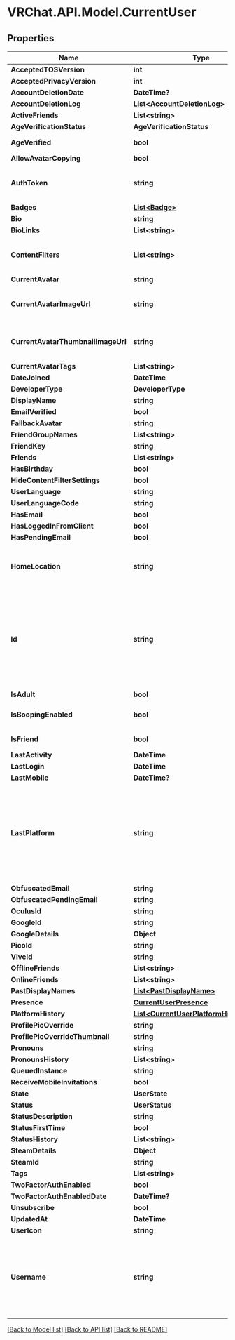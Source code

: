 # VRChat.API.Model.CurrentUser

## Properties

Name | Type | Description | Notes
------------ | ------------- | ------------- | -------------
**AcceptedTOSVersion** | **int** |  | 
**AcceptedPrivacyVersion** | **int** |  | [optional] 
**AccountDeletionDate** | **DateTime?** |  | [optional] 
**AccountDeletionLog** | [**List&lt;AccountDeletionLog&gt;**](AccountDeletionLog.md) |   | [optional] 
**ActiveFriends** | **List&lt;string&gt;** |   | [optional] 
**AgeVerificationStatus** | **AgeVerificationStatus** |  | 
**AgeVerified** | **bool** | &#x60;true&#x60; if, user is age verified (not 18+). | 
**AllowAvatarCopying** | **bool** |  | 
**AuthToken** | **string** | The auth token for NEWLY REGISTERED ACCOUNTS ONLY (/auth/register) | [optional] 
**Badges** | [**List&lt;Badge&gt;**](Badge.md) |   | [optional] 
**Bio** | **string** |  | 
**BioLinks** | **List&lt;string&gt;** |   | 
**ContentFilters** | **List&lt;string&gt;** | These tags begin with &#x60;content_&#x60; and control content gating | [optional] 
**CurrentAvatar** | **string** |  | 
**CurrentAvatarImageUrl** | **string** | When profilePicOverride is not empty, use it instead. | 
**CurrentAvatarThumbnailImageUrl** | **string** | When profilePicOverride is not empty, use it instead. | 
**CurrentAvatarTags** | **List&lt;string&gt;** |  | 
**DateJoined** | **DateTime** |  | 
**DeveloperType** | **DeveloperType** |  | 
**DisplayName** | **string** |  | 
**EmailVerified** | **bool** |  | 
**FallbackAvatar** | **string** |  | [optional] 
**FriendGroupNames** | **List&lt;string&gt;** | Always empty array. | 
**FriendKey** | **string** |  | 
**Friends** | **List&lt;string&gt;** |  | 
**HasBirthday** | **bool** |  | 
**HideContentFilterSettings** | **bool** |  | [optional] 
**UserLanguage** | **string** |  | [optional] 
**UserLanguageCode** | **string** |  | [optional] 
**HasEmail** | **bool** |  | 
**HasLoggedInFromClient** | **bool** |  | 
**HasPendingEmail** | **bool** |  | 
**HomeLocation** | **string** | WorldID be \&quot;offline\&quot; on User profiles if you are not friends with that user. | 
**Id** | **string** | A users unique ID, usually in the form of &#x60;usr_c1644b5b-3ca4-45b4-97c6-a2a0de70d469&#x60;. Legacy players can have old IDs in the form of &#x60;8JoV9XEdpo&#x60;. The ID can never be changed. | 
**IsAdult** | **bool** |  | 
**IsBoopingEnabled** | **bool** |  | [optional] [default to true]
**IsFriend** | **bool** |  | [default to false]
**LastActivity** | **DateTime** |  | [optional] 
**LastLogin** | **DateTime** |  | 
**LastMobile** | **DateTime?** |  | 
**LastPlatform** | **string** | This can be &#x60;standalonewindows&#x60; or &#x60;android&#x60;, but can also pretty much be any random Unity verison such as &#x60;2019.2.4-801-Release&#x60; or &#x60;2019.2.2-772-Release&#x60; or even &#x60;unknownplatform&#x60;. | 
**ObfuscatedEmail** | **string** |  | 
**ObfuscatedPendingEmail** | **string** |  | 
**OculusId** | **string** |  | 
**GoogleId** | **string** |  | [optional] 
**GoogleDetails** | **Object** |  | [optional] 
**PicoId** | **string** |  | [optional] 
**ViveId** | **string** |  | [optional] 
**OfflineFriends** | **List&lt;string&gt;** |  | [optional] 
**OnlineFriends** | **List&lt;string&gt;** |  | [optional] 
**PastDisplayNames** | [**List&lt;PastDisplayName&gt;**](PastDisplayName.md) |   | 
**Presence** | [**CurrentUserPresence**](CurrentUserPresence.md) |  | [optional] 
**PlatformHistory** | [**List&lt;CurrentUserPlatformHistoryInner&gt;**](CurrentUserPlatformHistoryInner.md) |  | [optional] 
**ProfilePicOverride** | **string** |  | 
**ProfilePicOverrideThumbnail** | **string** |  | 
**Pronouns** | **string** |  | 
**PronounsHistory** | **List&lt;string&gt;** |  | 
**QueuedInstance** | **string** |  | [optional] 
**ReceiveMobileInvitations** | **bool** |  | [optional] 
**State** | **UserState** |  | 
**Status** | **UserStatus** |  | 
**StatusDescription** | **string** |  | 
**StatusFirstTime** | **bool** |  | 
**StatusHistory** | **List&lt;string&gt;** |  | 
**SteamDetails** | **Object** |  | 
**SteamId** | **string** |  | 
**Tags** | **List&lt;string&gt;** |  | 
**TwoFactorAuthEnabled** | **bool** |  | 
**TwoFactorAuthEnabledDate** | **DateTime?** |  | [optional] 
**Unsubscribe** | **bool** |  | 
**UpdatedAt** | **DateTime** |  | [optional] 
**UserIcon** | **string** |  | 
**Username** | **string** | -| **DEPRECATED:** VRChat API no longer return usernames of other users. [See issue by Tupper for more information](https://github.com/pypy-vrc/VRCX/issues/429). | [optional] 

[[Back to Model list]](../README.md#documentation-for-models) [[Back to API list]](../README.md#documentation-for-api-endpoints) [[Back to README]](../README.md)


